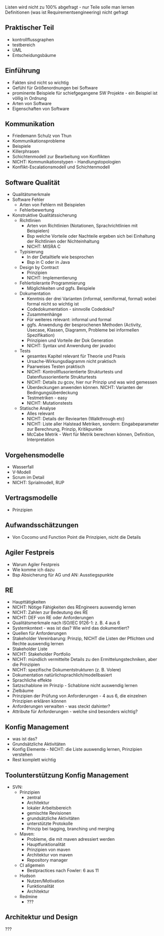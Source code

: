 Listen wird nicht zu 100% abgefragt - nur Teile solle man lernen
Definitionen (was ist Requirementsengineering) nicht gefragt

Praktischer Teil
----------------

* kontrollflussgraphen
* testbereich
* UML
* Entscheidungsbäume

Einführung
----------

* Fakten sind nicht so wichtig
* Gefühl für Größenordnungen bei Software
* prominente Beispiele für schiefgegangene SW Projekte - ein Beispiel ist
  völlig in Ordnung
* Arten von Software
* Eigenschaften von Software

Kommunikation
-------------

* Friedemann Schulz von Thun
* Kommunikationsprobleme
* Beispiele
* Killerphrasen
* Schichtenmodell zur Bearbeitung von Konflikten
* NICHT: Kommunikationstypen - Handlungstopologien 
* Konflikt-Escalationsmodell und Schichtenmodell

Software Qualität
-----------------

* Qualitätsmerkmale
* Software Fehler
    - Arten von Fehlern mit Beispielen
    - Fehlerbewertung
* Konstruktive Qualitätssicherung
    - Richtlinien
        * Arten von Richtlinien (Notationen, Sprachrichtlinien mit
        Beispielen)
        * Bsp welche Vorteile oder Nachteile ergeben sich bei Einhaltung
        der Richtlinien oder Nichteinhaltung
        * NICHT: MISRA C 
    - Typisierung
        * In der Detailtiefe wie besprochen
        * Bsp in C oder in Java
    - Design by Contract
        * Prinzipien
        * NICHT: Implementierung
    - Fehlertolerante Programmierung
        * Möglichkeiten und ggfs. Beispiele
    - Dokumentation
        * Kenntnis der drei Varianten (informal, semiformal, formal) wobei
        formal nicht so wichtig ist
        * Codedokumentation - sinnvolle Codedoku?
        * Zusammenhänge
        * Für weiteres relevant: informal und formal
        * ggfs. Anwendung der besprochenen Methoden (Activity, Usecase,
        Klassen, Diagramm, Probleme bei informellen Spezifikation)
        * Prinzipien und Vorteile der Dok Generation
        * NICHT: Syntax und Anwendung der javadoc
    - Tests
        * gesamtes Kapitel relevant für Theorie und Praxis
        * Ursache-Wirkungsdiagramm nicht praktisch
        * Paarweises Testen praktisch
        * NICHT: Kontrollflusorientierte Strukturtests und Datenflussorientierte
        Strukturtests 
        * NICHT: Details zu gcov, hier nur Prinzip und was wird gemessen
        * Überdeckungen anwenden können. NICHT: Varianten der
        Bedingungsüberdeckung
        * Testmetriken - easy
        * NICHT: Mutationstests
    - Statische Analyse
        * Alles relevant
        * NICHT: Details der Reviearten (Walkthrough etc)
        * NICHT:  Liste aller Halstead Metriken, sondern: Eingabeparameter
        zur Berechnung, Prinzip, Kritikpunkte
        * McCabe Metrik - Wert für Metrik berechnen können, Definition,
        Interpretation

Vorgehensmodelle
----------------

* Wasserfall
* V-Modell
* Scrum im Detail
* NICHT: Sprialmodell, RUP

Vertragsmodelle
---------------

* Prinzipien

Aufwandsschätzungen
-------------------

* Von Cocomo und Function Point die Prinzipien, nicht die Details

Agiler Festpreis
----------------

* Warum Agiler Festpreis
* Wie komme ich dazu
* Bsp Absicherung für AG und AN: Ausstiegspunkte

RE
--

* Haupttätigkeiten
* NICHT: Nötige Fähigkeiten des REngineers auswendig lernen
* NICHT: Zahlen zur Bedeutung des RE
* NICHT: DEF von RE oder Anforderungen
* Qualitätsmerkmale nach ISO/IEC 9126-1: z. B. 4 aus 6
* Systemkontext - was ist das? Wie wird das dokumentiert?
* Quellen für Anforderungen
* Stakeholder Vereinbarung: Prinzip, NICHT die Listen der Pflichten und
Rechte auswendig lernen
* Stakeholder Liste
* NICHT: Stakeholder Portfolio
* NICHT: mündlich vermittelte Details zu den Ermittelungstechniken, aber
die Prinzipien
* NICHT: spezifische Dokumentstrukturen (z. B. Volere)
* Dokumentation natürlichsprachlich/modellbasiert
* Sprachliche effekte
* Satzschablone im Prinzip - Schablone nicht auswendig lernen
* Zielbäume
* Prinzipien der Prüfung von Anforderungen - 4 aus 6, die einzelnen
Prinzipien erklären können 
* Anforderungen verwalten - was steckt dahinter?
* Attribute für Anforderungen - welche sind besonders wichtig?

Konfig Management
-----------------

* was ist das?
* Grundsätzliche Aktivitäten
* Konfig Elemente - NICHT: die Liste auswendig lernen, Prinzipien
verstehen
* Rest komplett wichtig

Toolunterstützung Konfig Management
-----------------------------------

* SVN:
    - Prinzipien
        * zentral
        * Architektur
        * lokaler Arbeitsbereich
        * gemischte Revisionen
        * grundsätzliche Aktivitäten
        * unterstützte Protokolle
        * Prinzip bei tagging, branching und merging
    - Maven:
        * Probleme, die mit maven adressiert werden
        * Hauptfunktionalität
        * Prinzipien von maven
        * Architektur von maven
        * Repository manager
    - CI allgemein
        * Bestpractices nach Fowler: 6 aus 11
    - Hudson
        * Nutzen/Motivation
        * Funktionalität
        * Architektur
    - Redmine
        * ???

Architektur und Design
----------------------
???
